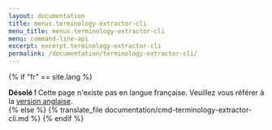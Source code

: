 ```yaml
---
layout: documentation
title: menus.terminology-extractor-cli
menu_title: menus.terminology-extractor-cli
menu: command-line-api
excerpt: excerpt.terminology-extractor-cli
permalink: /documentation/terminology-extractor-cli/
---
```




{% if "fr" == site.lang %}
<div class="alert alert-warning" role="alert">
  <strong>Désolé ! </strong>Cette page n'existe pas en langue française. Veuillez vous référer à la <a href="{{ page.url }}"> version anglaise</a>.
</div>
{% else %}
  {% translate_file documentation/cmd-terminology-extractor-cli.md %}
{% endif %}
